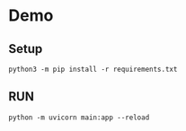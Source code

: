 # Demo

## Setup
```shell
python3 -m pip install -r requirements.txt
```
## RUN
```shell
python -m uvicorn main:app --reload
```